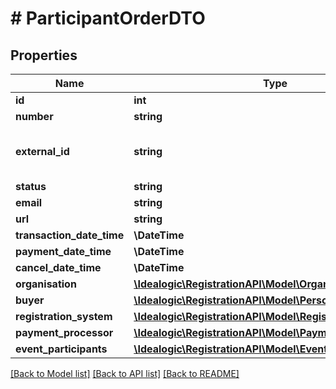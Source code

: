 # # ParticipantOrderDTO

## Properties

Name | Type | Description | Notes
------------ | ------------- | ------------- | -------------
**id** | **int** |  | [optional]
**number** | **string** |  |
**external_id** | **string** | Foreign key to external order module | [optional]
**status** | **string** |  | [optional]
**email** | **string** |  | [optional]
**url** | **string** |  | [optional]
**transaction_date_time** | **\DateTime** |  |
**payment_date_time** | **\DateTime** |  | [optional]
**cancel_date_time** | **\DateTime** |  | [optional]
**organisation** | [**\Idealogic\RegistrationAPI\Model\OrganisationDTO**](OrganisationDTO.md) |  |
**buyer** | [**\Idealogic\RegistrationAPI\Model\PersonNameDTO**](PersonNameDTO.md) |  | [optional]
**registration_system** | [**\Idealogic\RegistrationAPI\Model\RegistrationSystemDTO**](RegistrationSystemDTO.md) |  | [optional]
**payment_processor** | [**\Idealogic\RegistrationAPI\Model\PaymentProcessorDTO**](PaymentProcessorDTO.md) |  | [optional]
**event_participants** | [**\Idealogic\RegistrationAPI\Model\EventParticipantDTO[]**](EventParticipantDTO.md) |  | [optional]

[[Back to Model list]](../../README.md#models) [[Back to API list]](../../README.md#endpoints) [[Back to README]](../../README.md)
